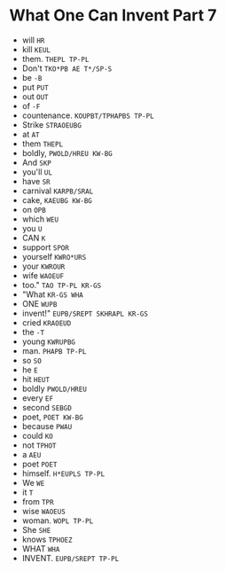 # What One Can Invent Part 7

* will `HR`
* kill `KEUL`
* them. `THEPL TP-PL`
* Don't `TKO*PB AE T*/SP-S`
* be `-B`
* put `PUT`
* out `OUT`
* of `-F`
* countenance. `KOUPBT/TPHAPBS TP-PL`
* Strike `STRAOEUBG`
* at `AT`
* them `THEPL`
* boldly, `PWOLD/HREU KW-BG`
* And `SKP`
* you'll `UL`
* have `SR`
* carnival `KARPB/SRAL`
* cake, `KAEUBG KW-BG`
* on `OPB`
* which `WEU`
* you `U`
* CAN `K`
* support `SPOR`
* yourself `KWRO*URS`
* your `KWROUR`
* wife `WAOEUF`
* too." `TAO TP-PL KR-GS`
* "What `KR-GS WHA`
* ONE `WUPB`
* invent!" `EUPB/SREPT SKHRAPL KR-GS`
* cried `KRAOEUD`
* the `-T`
* young `KWRUPBG`
* man. `PHAPB TP-PL`
* so `SO`
* he `E`
* hit `HEUT`
* boldly `PWOLD/HREU`
* every `EF`
* second `SEBGD`
* poet, `POET KW-BG`
* because `PWAU`
* could `KO`
* not `TPHOT`
* a `AEU`
* poet `POET`
* himself. `H*EUPLS TP-PL`
* We `WE`
* it `T`
* from `TPR`
* wise `WAOEUS`
* woman. `WOPL TP-PL`
* She `SHE`
* knows `TPHOEZ`
* WHAT `WHA`
* INVENT. `EUPB/SREPT TP-PL`
